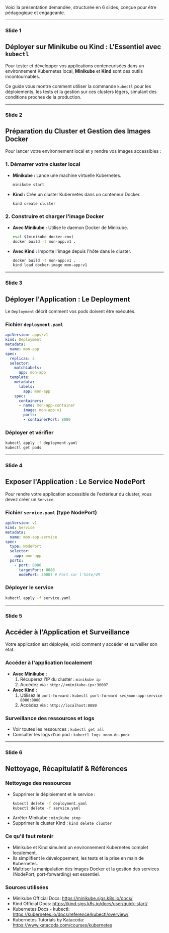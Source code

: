 Voici la présentation demandée, structurée en 6 slides, conçue pour être pédagogique et engageante.

---

### Slide 1

## Déployer sur Minikube ou Kind : L'Essentiel avec `kubectl`

Pour tester et développer vos applications conteneurisées dans un environnement Kubernetes local, **Minikube** et **Kind** sont des outils incontournables.

Ce guide vous montre comment utiliser la commande `kubectl` pour les déploiements, les tests et la gestion sur ces clusters légers, simulant des conditions proches de la production.

---

### Slide 2

## Préparation du Cluster et Gestion des Images Docker

Pour lancer votre environnement local et y rendre vos images accessibles :

### 1. Démarrer votre cluster local

*   **Minikube :** Lance une machine virtuelle Kubernetes.
    ```bash
    minikube start
    ```
*   **Kind :** Crée un cluster Kubernetes dans un conteneur Docker.
    ```bash
    kind create cluster
    ```

### 2. Construire et charger l'image Docker

*   **Avec Minikube :** Utilise le daemon Docker de Minikube.
    ```bash
    eval $(minikube docker-env)
    docker build -t mon-app:v1 .
    ```
*   **Avec Kind :** Importe l'image depuis l'hôte dans le cluster.
    ```bash
    docker build -t mon-app:v1 .
    kind load docker-image mon-app:v1
    ```

---

### Slide 3

## Déployer l'Application : Le Deployment

Le `Deployment` décrit comment vos pods doivent être exécutés.

### Fichier `deployment.yaml`

```yaml
apiVersion: apps/v1
kind: Deployment
metadata:
  name: mon-app
spec:
  replicas: 2
  selector:
    matchLabels:
      app: mon-app
  template:
    metadata:
      labels:
        app: mon-app
    spec:
      containers:
      - name: mon-app-container
        image: mon-app:v1
        ports:
        - containerPort: 8080
```

### Déployer et vérifier

```bash
kubectl apply -f deployment.yaml
kubectl get pods
```

---

### Slide 4

## Exposer l'Application : Le Service NodePort

Pour rendre votre application accessible de l'extérieur du cluster, vous devez créer un `Service`.

### Fichier `service.yaml` (type NodePort)

```yaml
apiVersion: v1
kind: Service
metadata:
  name: mon-app-service
spec:
  type: NodePort
  selector:
    app: mon-app
  ports:
    - port: 8080
      targetPort: 8080
      nodePort: 30007 # Port sur l'hôte/VM
```

### Déployer le service

```bash
kubectl apply -f service.yaml
```

---

### Slide 5

## Accéder à l'Application et Surveillance

Votre application est déployée, voici comment y accéder et surveiller son état.

### Accéder à l'application localement

*   **Avec Minikube :**
    1.  Récupérez l'IP du cluster : `minikube ip`
    2.  Accédez via : `http://<minikube-ip>:30007`
*   **Avec Kind :**
    1.  Utilisez le `port-forward` : `kubectl port-forward svc/mon-app-service 8080:8080`
    2.  Accédez via : `http://localhost:8080`

### Surveillance des ressources et logs

*   Voir toutes les ressources : `kubectl get all`
*   Consulter les logs d'un pod : `kubectl logs <nom-du-pod>`

---

### Slide 6

## Nettoyage, Récapitulatif & Références

### Nettoyage des ressources

*   Supprimer le déploiement et le service :
    ```bash
    kubectl delete -f deployment.yaml
    kubectl delete -f service.yaml
    ```
*   Arrêter Minikube : `minikube stop`
*   Supprimer le cluster Kind : `kind delete cluster`

### Ce qu'il faut retenir

*   Minikube et Kind simulent un environnement Kubernetes complet localement.
*   Ils simplifient le développement, les tests et la prise en main de Kubernetes.
*   Maîtriser la manipulation des images Docker et la gestion des services (NodePort, port-forwarding) est essentiel.

### Sources utilisées

*   Minikube Official Docs: https://minikube.sigs.k8s.io/docs/
*   Kind Official Docs: https://kind.sigs.k8s.io/docs/user/quick-start/
*   Kubernetes Docs - kubectl: https://kubernetes.io/docs/reference/kubectl/overview/
*   Kubernetes Tutorials by Katacoda: https://www.katacoda.com/courses/kubernetes